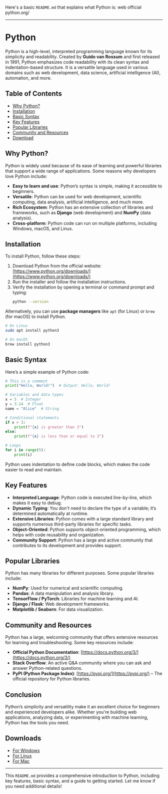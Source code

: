 Here's a basic `README.md` that explains what Python is:
web official python.org/

---

# Python

Python is a high-level, interpreted programming language known for its simplicity and readability. Created by **Guido van Rossum** and first released in 1991, Python emphasizes code readability with its clean syntax and indentation-based structure. It is a versatile language used in various domains such as web development, data science, artificial intelligence (AI), automation, and more.

## Table of Contents

- [Why Python?](#why-python)
- [Installation](#installation)
- [Basic Syntax](#basic-syntax)
- [Key Features](#key-features)
- [Popular Libraries](#popular-libraries)
- [Community and Resources](#community-and-resources)
- [Download](#downloads)

## Why Python?

Python is widely used because of its ease of learning and powerful libraries that support a wide range of applications. Some reasons why developers love Python include:
- **Easy to learn and use**: Python’s syntax is simple, making it accessible to beginners.
- **Versatile**: Python can be used for web development, scientific computing, data analysis, artificial intelligence, and much more.
- **Rich Ecosystem**: Python has an extensive collection of libraries and frameworks, such as **Django** (web development) and **NumPy** (data analysis).
- **Cross-platform**: Python code can run on multiple platforms, including Windows, macOS, and Linux.

## Installation

To install Python, follow these steps:

1. Download Python from the official website: [https://www.python.org/downloads/](https://www.python.org/downloads/)
2. Run the installer and follow the installation instructions.
3. Verify the installation by opening a terminal or command prompt and typing:
   ```bash
   python --version
   ```

Alternatively, you can use **package managers** like `apt` (for Linux) or `brew` (for macOS) to install Python.

```bash
# On Linux
sudo apt install python3

# On macOS
brew install python3
```

## Basic Syntax

Here’s a simple example of Python code:

```python
# This is a comment
print("Hello, World!")  # Output: Hello, World!

# Variables and data types
x = 5  # Integer
y = 3.14  # Float
name = "Alice"  # String

# Conditional statements
if x > 3:
    print(f"{x} is greater than 3")
else:
    print(f"{x} is less than or equal to 3")

# Loops
for i in range(5):
    print(i)
```

Python uses indentation to define code blocks, which makes the code easier to read and maintain.

## Key Features

- **Interpreted Language**: Python code is executed line-by-line, which makes it easy to debug.
- **Dynamic Typing**: You don't need to declare the type of a variable; it’s determined automatically at runtime.
- **Extensive Libraries**: Python comes with a large standard library and supports numerous third-party libraries for specific tasks.
- **Object-Oriented**: Python supports object-oriented programming, which helps with code reusability and organization.
- **Community Support**: Python has a large and active community that contributes to its development and provides support.

## Popular Libraries

Python has many libraries for different purposes. Some popular libraries include:
- **NumPy**: Used for numerical and scientific computing.
- **Pandas**: A data manipulation and analysis library.
- **TensorFlow / PyTorch**: Libraries for machine learning and AI.
- **Django / Flask**: Web development frameworks.
- **Matplotlib / Seaborn**: For data visualization.
  
## Community and Resources

Python has a large, welcoming community that offers extensive resources for learning and troubleshooting. Some key resources include:
- **Official Python Documentation**: [https://docs.python.org/3/](https://docs.python.org/3/)
- **Stack Overflow**: An active Q&A community where you can ask and answer Python-related questions.
- **PyPI (Python Package Index)**: [https://pypi.org/](https://pypi.org/) – The official repository for Python libraries.

## Conclusion

Python’s simplicity and versatility make it an excellent choice for beginners and experienced developers alike. Whether you're building web applications, analyzing data, or experimenting with machine learning, Python has the tools you need.

## Downloads

- [For Windows](https://apps.microsoft.com/detail/9ncvdn91xzqp?hl=th-th&gl=US)
- [For Linux](https://www.python.org/downloads/source/)
- [For Mac](https://www.python.org/downloads/macos/)

---

This `README.md` provides a comprehensive introduction to Python, including key features, basic syntax, and a guide to getting started. Let me know if you need additional details!
